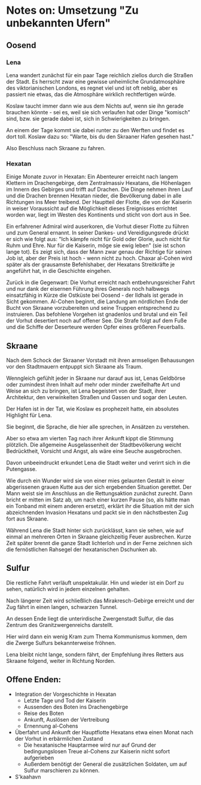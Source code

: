 # Notes on: Umsetzung "Zu unbekannten Ufern"
## Oosend
### Lena
Lena wandert zunächst für ein paar Tage reichlich ziellos durch die Straßen der Stadt.
Es herrscht zwar eine gewisse unheimliche Grundatmosphäre des viktorianischen Londons, es regnet viel und ist oft neblig, aber es passiert nie etwas, das die Atmosphäre wirklich rechtfertigen würde.

Koslaw taucht immer dann wie aus dem Nichts auf, wenn sie ihn gerade brauchen könnte - sei es, weil sie sich verlaufen hat oder Dinge "komisch" sind, bzw. sie gerade dabei ist, sich in Schwierigkeiten zu bringen.

An einem der Tage kommt sie dabei runter zu den Werften und findet es dort toll. Koslaw dazu so: "Warte, bis du den Skraaner Hafen gesehen hast."

Also Beschluss nach Skraane zu fahren.

### Hexatan
Einige Monate zuvor in Hexatan: Ein Abenteurer erreicht nach langem Klettern im Drachengebirge, dem Zentralmassiv Hexatans, die Höhenlagen im Innern des Gebirges und trifft auf Drachen.
Die Dinge nehmen ihren Lauf und die Drachen brennen Hexatan nieder, die Bevölkerung dabei in alle Richtungen ins Meer treibend. Der Hauptteil der Flotte, die von der Kaiserin in weiser Voraussicht auf die Möglichkeit dieses Ereignisses errichtet worden war, liegt im Westen des Kontinents und sticht von dort aus in See.

Ein erfahrener Admiral wird auserkoren, die Vorhut dieser Flotte zu führen und zum General ernannt. In seiner Dankes- und Vereidigungsrede drückt er sich wie folgt aus: "Ich kämpfe nicht für Gold oder Glorie, auch nicht für Ruhm und Ehre. Nur für die Kaiserin, möge sie ewig leben" (sie ist schon lange tot).
Es zeigt sich, dass der Mann zwar genau der Richtige für seinen Job ist, aber der Preis ist hoch - wenn nicht zu hoch. 
Chaxar al-Cohen wird später als der grausamste Befehlshaber, der Hexatans Streitkräfte je angeführt hat, in die Geschichte eingehen.

Zurück in die Gegenwart: Die Vorhut erreicht nach entbehrungsreicher Fahrt und nur dank der eisernen Führung ihres Generals noch halbwegs einsatzfähig in Kürze die Ostküste bei Oosend - der Ildhals ist gerade in Sicht gekommen.
Al-Cohen beginnt, die Landung am nördlichen Ende der Bucht von Skraane vorzubereiten und seine Truppen entsprechend zu instruieren. 
Das befohlene Vorgehen ist gnadenlos und brutal und ein Teil der Vorhut desertiert noch auf offener See.
Die Strafe folgt auf dem Fuße und die Schiffe der Deserteure werden Opfer eines größeren Feuerballs.

## Skraane
Nach dem Schock der Skraaner Vorstadt mit ihren armseligen Behausungen vor den Stadtmauern entpuppt sich Skraane als Traum.

Wenngleich gefühlt jeder in Skraane nur darauf aus ist, Lenas Geldbörse oder zumindest ihren Inhalt auf mehr oder minder zweifelhafte Art und Weise an sich zu bringen, ist Lena begeistert von der Stadt, ihrer Architektur, den verwinkelten Straßen und Gassen und sogar den Leuten.

Der Hafen ist in der Tat, wie Koslaw es prophezeit hatte, ein absolutes Highlight für Lena.

Sie beginnt, die Sprache, die hier alle sprechen, in Ansätzen zu verstehen.

Aber so etwa am vierten Tag nach ihrer Ankunft kippt die Stimmung plötzlich.
Die allgemeine Ausgelassenheit der Stadtbevölkerung weicht Bedrücktheit, Vorsicht und Angst, als wäre eine Seuche ausgebrochen.

Davon unbeeindruckt erkundet Lena die Stadt weiter und verirrt sich in die Putengasse.

Wie durch ein Wunder wird sie von einer mies gelaunten Gestalt in einer abgerissenen grauen Kutte aus der sich ergebenden Situation gerettet.
Der Mann weist sie im Anschluss an die Rettungsaktion zunächst zurecht. 
Dann bricht er mitten im Satz ab, um nach einer kurzen Pause (so, als hätte man ein Tonband mit einem anderen ersetzt), erklärt ihr die Situation mit der sich abzeichnenden Invasion Hexatans und packt sie in den nächstbesten Zug fort aus Skraane.

Während Lena die Stadt hinter sich zurücklässt, kann sie sehen, wie auf einmal an mehreren Orten in Skraane gleichzeitig Feuer ausbrechen. 
Kurze Zeit später brennt die ganze Stadt lichterloh und in der Ferne zeichnen sich die fernöstlichen Rahsegel der hexatanischen Dschunken ab.

## Sulfur
Die restliche Fahrt verläuft unspektakulär. 
Hin und wieder ist ein Dorf zu sehen, natürlich wird in jedem einzelnen gehalten.

Nach längerer Zeit wird schließlich das Mirakresch-Gebirge erreicht und der Zug fährt in einen langen, schwarzen Tunnel.

An dessen Ende liegt die unterirdische Zwergenstadt Sulfur, die das Zentrum des Granitzwergenreichs darstellt.

Hier wird dann ein wenig Kram zum Thema Kommunismus kommen, dem die Zwerge Sulfurs bekannterweise fröhnen.

Lena bleibt nicht lange, sondern fährt, der Empfehlung ihres Retters aus Skraane folgend, weiter in Richtung Norden.

## Offene Enden:

- Integration der Vorgeschichte in Hexatan
	- Letzte Tage und Tod der Kaiserin
	- Aussenden des Boten ins Drachengebirge
	- Reise des Boten
	- Ankunft, Auslösen der Vertreibung
	- Ernennung al-Cohens
- Überfahrt und Ankunft der Hauptflotte Hexatans etwa einen Monat nach der Vorhut in erbärmlichen Zustand
	- Die hexatanische Hauptarmee wird nur auf Grund der bedingungslosen Treue al-Cohens zur Kaiserin nicht sofort aufgerieben
	- Außerdem benötigt der General die zusätzlichen Soldaten, um auf Sulfur marschieren zu können.
- S'kaahavn 

